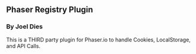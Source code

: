 ## Phaser Registry Plugin
### By Joel Dies

This is a THIRD party plugin for Phaser.io to handle Cookies, LocalStorage, and API Calls.
